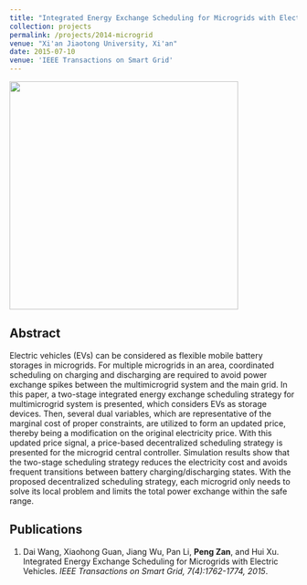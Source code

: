 ```yaml
---
title: "Integrated Energy Exchange Scheduling for Microgrids with Electric Vehicles"
collection: projects
permalink: /projects/2014-microgrid
venue: "Xi'an Jiaotong University, Xi'an"
date: 2015-07-10
venue: 'IEEE Transactions on Smart Grid'
---
```


<img src="/projects/p5-microgrid.jpg" width="400">

Abstract
------
Electric vehicles (EVs) can be considered as flexible mobile battery storages in microgrids. For multiple microgrids in an area, coordinated scheduling on charging and discharging are required to avoid power exchange spikes between the multimicrogrid system and the main grid. In this paper, a two-stage integrated energy exchange scheduling strategy for multimicrogrid system is presented, which considers EVs as storage devices. Then, several dual variables, which are representative of the marginal cost of proper constraints, are utilized to form an updated price, thereby being a modification on the original electricity price. With this updated price signal, a price-based decentralized scheduling strategy is presented for the microgrid central controller. Simulation results show that the two-stage scheduling strategy reduces the electricity cost and avoids frequent transitions between battery charging/discharging states. With the proposed decentralized scheduling strategy, each microgrid only needs to solve its local problem and limits the total power exchange within the safe range.

Publications
------
<ol>
    <li>Dai Wang, Xiaohong Guan, Jiang Wu, Pan Li, <strong>Peng Zan</strong>, and Hui Xu. <a href="https://ieeexplore.ieee.org/abstract/document/7154496" style="text-decoration: none">Integrated Energy Exchange Scheduling for Microgrids with Electric Vehicles</a>. <i>IEEE Transactions on Smart Grid, 7(4):1762-1774, 2015</i>.</li>
</ol>